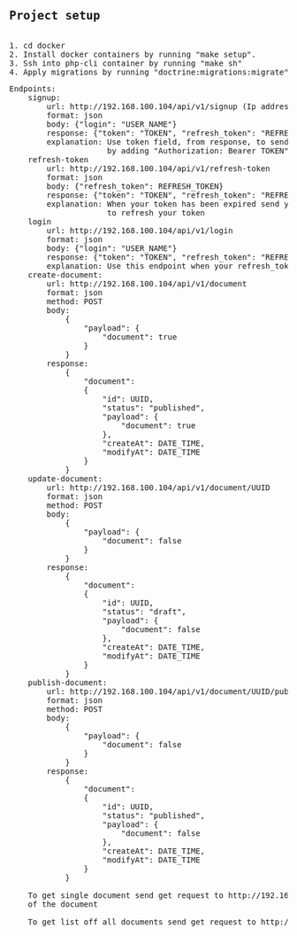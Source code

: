 
<pre>
<h2>Project setup</h2>
1. cd docker
2. Install docker containers by running "make setup".
3. Ssh into php-cli container by running "make sh"
4. Apply migrations by running "doctrine:migrations:migrate"
</pre>
<pre>
Endpoints:
    signup:
        url: http://192.168.100.104/api/v1/signup (Ip address assigned in ./devops/docker-compose.yml)
        format: json
        body: {"login": "USER_NAME"}
        response: {"token": "TOKEN", "refresh_token": "REFRESH_TOKEN"}
        explanation: Use token field, from response, to send every further request, 
                     by adding "Authorization: Bearer TOKEN" header
    refresh-token
        url: http://192.168.100.104/api/v1/refresh-token
        format: json
        body: {"refresh_token": REFRESH_TOKEN}
        response: {"token": "TOKEN", "refresh_token": "REFRESH_TOKEN"}
        explanation: When your token has been expired send your REFRESH_TOKEN, from the signup response, 
                     to refresh your token
    login
        url: http://192.168.100.104/api/v1/login
        format: json
        body: {"login": "USER_NAME"}
        response: {"token": "TOKEN", "refresh_token": "REFRESH_TOKEN"}
        explanation: Use this endpoint when your refresh_token has been expired to get new token and refresh_token    
    create-document:
        url: http://192.168.100.104/api/v1/document
        format: json
        method: POST
        body: 
            {
                "payload": {
                    "document": true
                }
            }
        response: 
            {
                "document": 
                {
                    "id": UUID,
                    "status": "published",
                    "payload": {
                        "document": true
                    },
                    "createAt": DATE_TIME,
                    "modifyAt": DATE_TIME
                }
            }
    update-document:
        url: http://192.168.100.104/api/v1/document/UUID
        format: json
        method: POST
        body: 
            {
                "payload": {
                    "document": false
                }
            }
        response: 
            {
                "document": 
                {
                    "id": UUID,
                    "status": "draft",
                    "payload": {
                        "document": false
                    },
                    "createAt": DATE_TIME,
                    "modifyAt": DATE_TIME
                }
            }
    publish-document:
        url: http://192.168.100.104/api/v1/document/UUID/publish
        format: json
        method: POST
        body: 
            {
                "payload": {
                    "document": false
                }
            }
        response: 
            {
                "document": 
                {
                    "id": UUID,
                    "status": "published",
                    "payload": {
                        "document": false
                    },
                    "createAt": DATE_TIME,
                    "modifyAt": DATE_TIME
                }
            }

    To get single document send get request to http://192.168.100.104/api/v1/document/UUID where UUID is the UUID
    of the document

    To get list off all documents send get request to http://192.168.100.104/api/v1/document?page=1&perPage=20
</pre>